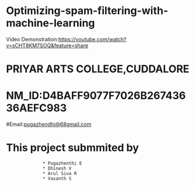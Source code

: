 # Optimizing-spam-filtering-with-machine-learning
Video Demonstration:https://youtube.com/watch?v=sCHT8KM7SOQ&feature=share
   # PRIYAR ARTS COLLEGE,CUDDALORE
   # NM_ID:D4BAFF9077F7026B26743636AEFC983
#Email:pugazhendhi@68gmail.com
# This project submmited by 

                  
                  * Pugazhenthi E
                  * Dhinesh V
                  * Arul Siva R
                  * Vasanth S

